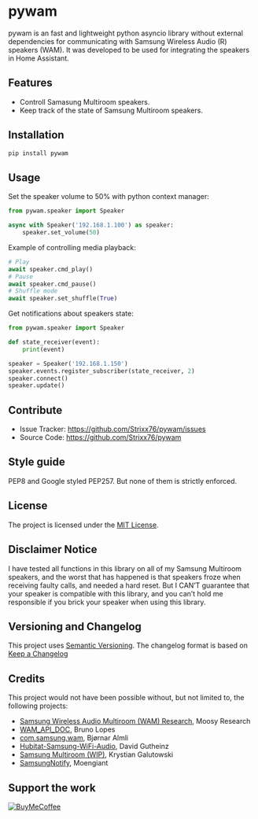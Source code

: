 # pywam

pywam is an fast and lightweight python asyncio library without external dependencies for communicating with Samsung Wireless Audio (R) speakers (WAM). It was developed to be used for integrating the speakers in Home Assistant.

## Features

- Controll Samasung Multiroom speakers.
- Keep track of the state of Samsung Multiroom speakers.

## Installation

```bash
pip install pywam
```

## Usage

Set the speaker volume to 50% with python context manager:

```python
from pywam.speaker import Speaker

async with Speaker('192.168.1.100') as speaker:
    speaker.set_volume(50)
```

Example of controlling media playback:

```python
# Play
await speaker.cmd_play()
# Pause
await speaker.cmd_pause()
# Shuffle mode
await speaker.set_shuffle(True)
```

Get notifications about speakers state:

```python
from pywam.speaker import Speaker

def state_receiver(event):
    print(event)

speaker = Speaker('192.168.1.150')
speaker.events.register_subscriber(state_receiver, 2)
speaker.connect()
speaker.update()
```

## Contribute

- Issue Tracker: https://github.com/Strixx76/pywam/issues
- Source Code: https://github.com/Strixx76/pywam

## Style guide

PEP8 and Google styled PEP257.
But none of them is strictly enforced.

## License

The project is licensed under the [MIT License](https://opensource.org/licenses/MIT).

## Disclaimer Notice

I have tested all functions in this library on all of my Samsung Multiroom speakers, and the worst that has happened is that speakers froze when receiving faulty calls, and needed a hard reset.
But I CAN’T guarantee that your speaker is compatible with this library, and you can’t hold me responsible if you brick your speaker when using this library.

## Versioning and Changelog

This project uses [Semantic Versioning](https://semver.org/spec/v2.0.0.html).
The changelog format is based on [Keep a Changelog](https://keepachangelog.com/en/1.0.0/)

## Credits

This project would not have been possible without, but not limited to, the following projects:

- [Samsung Wireless Audio Multiroom (WAM) Research](https://sites.google.com/view/samsungwirelessaudiomultiroom/other), Moosy Research
- [WAM_API_DOC](https://github.com/bacl/WAM_API_DOC), Bruno Lopes
- [com.samsung.wam](https://github.com/balmli/com.samsung.wam), Bjørnar Almli
- [Hubitat-Samsung-WiFi-Audio](https://github.com/DaveGut/HubitatActive/tree/master/SamsungMultiroom), David Gutheinz
- [Samsung Multiroom (WIP)](https://github.com/krygal/samsung_multiroom), Krystian Galutowski
- [SamsungNotify](https://github.com/moengiant/SamsungNotify), Moengiant

## Support the work

[![BuyMeCoffee][coffeebadge]][coffeelink]

[coffeelink]: https://www.buymeacoffee.com/76strixx
[coffeebadge]: https://www.buymeacoffee.com/assets/img/custom_images/orange_img.png
